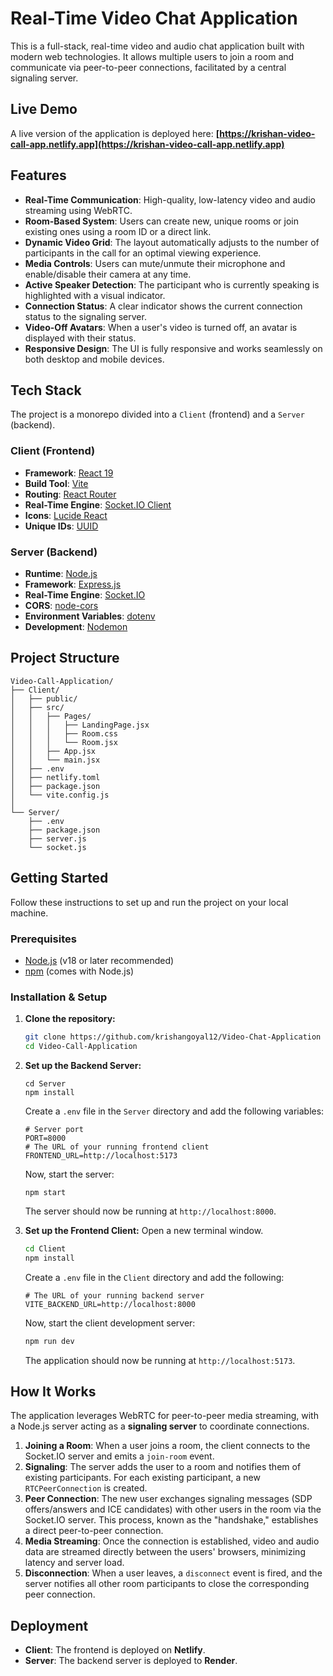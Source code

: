 # Real-Time Video Chat Application

This is a full-stack, real-time video and audio chat application built with modern web technologies. It allows multiple users to join a room and communicate via peer-to-peer connections, facilitated by a central signaling server.

## Live Demo

A live version of the application is deployed here: **[https://krishan-video-call-app.netlify.app](https://krishan-video-call-app.netlify.app)**

## Features

- **Real-Time Communication**: High-quality, low-latency video and audio streaming using WebRTC.
- **Room-Based System**: Users can create new, unique rooms or join existing ones using a room ID or a direct link.
- **Dynamic Video Grid**: The layout automatically adjusts to the number of participants in the call for an optimal viewing experience.
- **Media Controls**: Users can mute/unmute their microphone and enable/disable their camera at any time.
- **Active Speaker Detection**: The participant who is currently speaking is highlighted with a visual indicator.
- **Connection Status**: A clear indicator shows the current connection status to the signaling server.
- **Video-Off Avatars**: When a user's video is turned off, an avatar is displayed with their status.
- **Responsive Design**: The UI is fully responsive and works seamlessly on both desktop and mobile devices.

## Tech Stack

The project is a monorepo divided into a `Client` (frontend) and a `Server` (backend).

### Client (Frontend)

- **Framework**: [React 19](https://react.dev/)
- **Build Tool**: [Vite](https://vitejs.dev/)
- **Routing**: [React Router](https://reactrouter.com/)
- **Real-Time Engine**: [Socket.IO Client](https://socket.io/docs/v4/client-api/)
- **Icons**: [Lucide React](https://lucide.dev/)
- **Unique IDs**: [UUID](https://github.com/uuidjs/uuid)

### Server (Backend)

- **Runtime**: [Node.js](https://nodejs.org/)
- **Framework**: [Express.js](https://expressjs.com/)
- **Real-Time Engine**: [Socket.IO](https://socket.io/)
- **CORS**: [node-cors](https://github.com/expressjs/cors)
- **Environment Variables**: [dotenv](https://github.com/motdotla/dotenv)
- **Development**: [Nodemon](https://nodemon.io/)

## Project Structure

```
Video-Call-Application/
├── Client/
│   ├── public/
│   ├── src/
│   │   ├── Pages/
│   │   │   ├── LandingPage.jsx
│   │   │   ├── Room.css
│   │   │   └── Room.jsx
│   │   ├── App.jsx
│   │   └── main.jsx
│   ├── .env
│   ├── netlify.toml
│   ├── package.json
│   └── vite.config.js
│
└── Server/
    ├── .env
    ├── package.json
    ├── server.js
    └── socket.js
```

## Getting Started

Follow these instructions to set up and run the project on your local machine.

### Prerequisites

- [Node.js](https://nodejs.org/en/download/) (v18 or later recommended)
- [npm](https://www.npmjs.com/get-npm) (comes with Node.js)

### Installation & Setup

1.  **Clone the repository:**

    ```sh
    git clone https://github.com/krishangoyal12/Video-Chat-Application
    cd Video-Call-Application
    ```

2.  **Set up the Backend Server:**

    ```
    cd Server
    npm install
    ```

    Create a `.env` file in the `Server` directory and add the following variables:

    ```env
    # Server port
    PORT=8000
    # The URL of your running frontend client
    FRONTEND_URL=http://localhost:5173
    ```

    Now, start the server:

    ```
    npm start
    ```

    The server should now be running at `http://localhost:8000`.

3.  **Set up the Frontend Client:**
    Open a new terminal window.
    ```sh
    cd Client
    npm install
    ```
    Create a `.env` file in the `Client` directory and add the following:
    ```env
    # The URL of your running backend server
    VITE_BACKEND_URL=http://localhost:8000
    ```
    Now, start the client development server:
    ```sh
    npm run dev
    ```
    The application should now be running at `http://localhost:5173`.

## How It Works

The application leverages WebRTC for peer-to-peer media streaming, with a Node.js server acting as a **signaling server** to coordinate connections.

1.  **Joining a Room**: When a user joins a room, the client connects to the Socket.IO server and emits a `join-room` event.
2.  **Signaling**: The server adds the user to a room and notifies them of existing participants. For each existing participant, a new `RTCPeerConnection` is created.
3.  **Peer Connection**: The new user exchanges signaling messages (SDP offers/answers and ICE candidates) with other users in the room via the Socket.IO server. This process, known as the "handshake," establishes a direct peer-to-peer connection.
4.  **Media Streaming**: Once the connection is established, video and audio data are streamed directly between the users' browsers, minimizing latency and server load.
5.  **Disconnection**: When a user leaves, a `disconnect` event is fired, and the server notifies all other room participants to close the corresponding peer connection.

## Deployment

- **Client**: The frontend is deployed on **Netlify**.
- **Server**: The backend server is deployed to **Render**.

